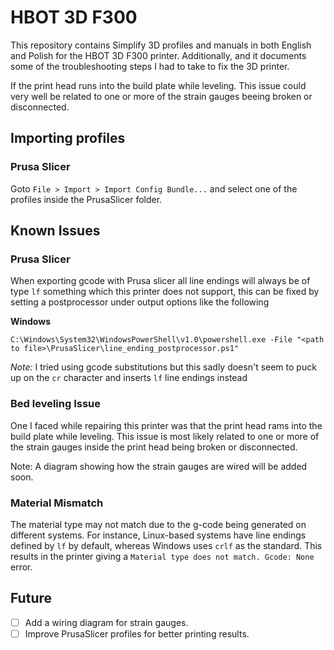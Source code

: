 # HBOT 3D F300

This repository contains Simplify 3D profiles and manuals in both English and Polish for the HBOT 3D F300 printer. Additionally, and it documents some of the troubleshooting steps I had to take to fix the 3D printer.

If the print head runs into the build plate while leveling. This issue could very well be related to one or more of the strain gauges beeing broken or disconnected.

## Importing profiles

### Prusa Slicer

Goto `File > Import > Import Config Bundle...` and select one of the profiles inside the PrusaSlicer folder.

## Known Issues

### Prusa Slicer

When exporting gcode with Prusa slicer all line endings will always be of type `lf` something which this printer does not support, this can be fixed by setting a postprocessor under output options like the following

**Windows**

```
C:\Windows\System32\WindowsPowerShell\v1.0\powershell.exe -File "<path to file>\PrusaSlicer\line_ending_postprocessor.ps1"
```

_Note:_
I tried using gcode substitutions but this sadly doesn't seem to puck up on the `cr` character and inserts `lf` line endings instead

### Bed leveling Issue

One I faced while repairing this printer was that the print head rams into the build plate while leveling. This issue is most likely related to one or more of the strain gauges inside the print head being broken or disconnected.

Note: A diagram showing how the strain gauges are wired will be added soon.

### Material Mismatch

The material type may not match due to the g-code being generated on different systems. For instance, Linux-based systems have line endings defined by `lf` by default, whereas Windows uses `crlf` as the standard. This results in the printer giving a `Material type does not match. Gcode: None` error.

## Future

- [ ] Add a wiring diagram for strain gauges.
- [ ] Improve PrusaSlicer profiles for better printing results.
